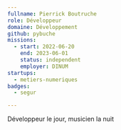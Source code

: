 ```yaml
---
fullname: Pierrick Boutruche
role: Développeur
domaine: Développement
github: pybuche
missions:
  - start: 2022-06-20
    end: 2023-06-01
    status: independent
    employer: DINUM
startups:
  - metiers-numeriques
badges:
  - segur

---
```

Développeur le jour, musicien la nuit
